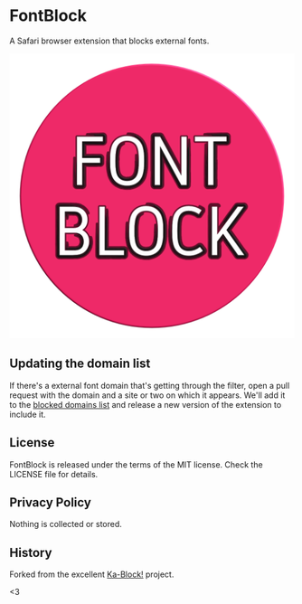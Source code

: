 # FontBlock

A Safari browser extension that blocks external fonts.

![FontBlock](/FontBlock.safariextension/Icon.png)

## Updating the domain list

If there's a external font domain that's getting through the filter, open
a pull request with the domain and a site or two on which it appears. We'll
add it to the [blocked domains list](/FontBlock.safariextension/blockerList.json)
and release a new version of the extension to include it.

## License

FontBlock is released under the terms of the MIT license. Check the LICENSE
file for details.

## Privacy Policy

Nothing is collected or stored.

## History

Forked from the excellent [Ka-Block!](https://github.com/dgraham/Ka-Block) project.

<3

[macos]: TBD
[ios]: TBD
